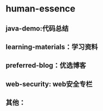 # human-essence

 ## java-demo:代码总结

 ## learning-materials：学习资料

 ## preferred-blog：优选博客

 ## web-security: web安全专栏

 ## 其他：
